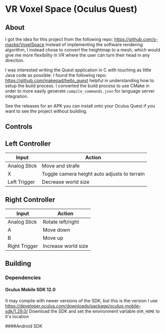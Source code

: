 # VR Voxel Space (Oculus Quest)

## About
I got the idea for this project from the following repo: https://github.com/s-macke/VoxelSpace
Instead of implementing the software rendering algorithm, I instead chose to convert the heightmap to 
a mesh, which would give me more flexibility in VR where the user can turn their head in any direction.

I was interested writing the Quest application in C with touching as little Java code as possible. I
found the following repo: https://github.com/makepad/hello_quest helpful in understanding how to setup 
the build process. I converted the build process to use CMake in order to more easily generate `compile_commands.json` 
for language server integration.

See the releases for an APK you can install onto your Oculus Quest if you want to see the project without building.

## Controls
## Left Controller
| Input         | Action                | 
| ------------- |-------------          |
| Analog Stick  | Move and strafe       |
| X             | Toggle camera height auto adjusts to terrain|
| Left Trigger  | Decrease world size |

## Right Controller
| Input         | Action                | 
| ------------- |-------------          |
| Analog Stick  | Rotate left/right     |
| A             | Move down             |
| B             | Move up               |
| Right Trigger | Increase world size|


## Building
### Dependencies
#### Oculus Mobile SDK 12.0
It may compile with newer versions of the SDK, but this is the version I use
https://developer.oculus.com/downloads/package/oculus-mobile-sdk/1.29.0/
Download the SDK and set the environment variable `OVR_HOME` to it's location

####Android SDK


